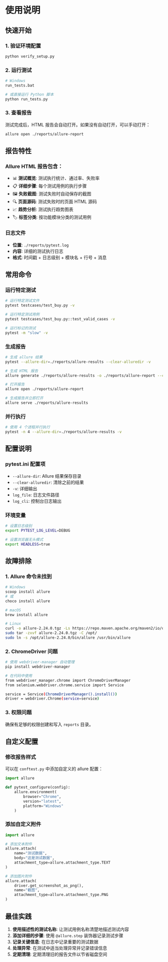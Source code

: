 # 使用说明

## 快速开始

### 1. 验证环境配置
```bash
python verify_setup.py
```

### 2. 运行测试
```bash
# Windows
run_tests.bat

# 或直接运行 Python 脚本
python run_tests.py
```

### 3. 查看报告
测试完成后，HTML 报告会自动打开。如果没有自动打开，可以手动打开：
```bash
allure open ./reports/allure-report
```

## 报告特性

### Allure HTML 报告包含：
- 📊 **测试概览**: 测试执行统计、通过率、失败率
- 📋 **详细步骤**: 每个测试用例的执行步骤
- 🖼️ **失败截图**: 测试失败时自动保存的截图
- 🔍 **页面源码**: 测试失败时的页面 HTML 源码
- 📈 **趋势分析**: 测试执行趋势图表
- 🏷️ **标签分类**: 按功能模块分类的测试用例

### 日志文件
- **位置**: `./reports/pytest.log`
- **内容**: 详细的测试执行日志
- **格式**: 时间戳 + 日志级别 + 模块名 + 行号 + 消息

## 常用命令

### 运行特定测试
```bash
# 运行特定测试文件
pytest testcases/test_buy.py -v

# 运行特定测试用例
pytest testcases/test_buy.py::test_valid_cases -v

# 运行标记的测试
pytest -m "slow" -v
```

### 生成报告
```bash
# 生成 allure 结果
pytest --allure-dir=./reports/allure-results --clear-alluredir -v

# 生成 HTML 报告
allure generate ./reports/allure-results -o ./reports/allure-report --clean

# 打开报告
allure open ./reports/allure-report

# 生成报告并立即打开
allure serve ./reports/allure-results
```

### 并行执行
```bash
# 使用 4 个进程并行执行
pytest -n 4 --allure-dir=./reports/allure-results -v
```

## 配置说明

### pytest.ini 配置项
- `--allure-dir`: Allure 结果保存目录
- `--clear-alluredir`: 清除之前的结果
- `-v`: 详细输出
- `log_file`: 日志文件路径
- `log_cli`: 控制台日志输出

### 环境变量
```bash
# 设置日志级别
export PYTEST_LOG_LEVEL=DEBUG

# 设置浏览器无头模式
export HEADLESS=true
```

## 故障排除

### 1. Allure 命令未找到
```bash
# Windows
scoop install allure
# 或
choco install allure

# macOS
brew install allure

# Linux
curl -o allure-2.24.0.tgz -Ls https://repo.maven.apache.org/maven2/io/qameta/allure/allure-commandline/2.24.0/allure-commandline-2.24.0.tgz
sudo tar -zxvf allure-2.24.0.tgz -C /opt/
sudo ln -s /opt/allure-2.24.0/bin/allure /usr/bin/allure
```

### 2. ChromeDriver 问题
```bash
# 使用 webdriver-manager 自动管理
pip install webdriver-manager

# 在代码中使用
from webdriver_manager.chrome import ChromeDriverManager
from selenium.webdriver.chrome.service import Service

service = Service(ChromeDriverManager().install())
driver = webdriver.Chrome(service=service)
```

### 3. 权限问题
确保有足够的权限创建和写入 `reports` 目录。

## 自定义配置

### 修改报告样式
可以在 `conftest.py` 中添加自定义的 allure 配置：

```python
import allure

def pytest_configure(config):
    allure.environment(
        browser="Chrome",
        version="latest",
        platform="Windows"
    )
```

### 添加自定义附件
```python
import allure

# 添加文本附件
allure.attach(
    name="测试数据",
    body="这是测试数据",
    attachment_type=allure.attachment_type.TEXT
)

# 添加图片附件
allure.attach(
    driver.get_screenshot_as_png(),
    name="截图",
    attachment_type=allure.attachment_type.PNG
)
```

## 最佳实践

1. **使用描述性的测试名称**: 让测试用例名称清楚地描述测试内容
2. **添加详细的步骤**: 使用 `@allure.step` 装饰器记录测试步骤
3. **记录关键信息**: 在日志中记录重要的测试数据
4. **处理异常**: 在测试中适当处理异常并记录错误信息
5. **定期清理**: 定期清理旧的报告文件以节省磁盘空间 